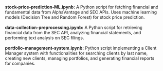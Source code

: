 **stock-price-prediction-ML.ipynb:** A Python script for fetching financial and fundamental data from AlphaVantage and SEC APIs. Uses machine learning models (Decision Tree and Random Forest) for stock price prediction.
<br><br>
**data-collection-preprocessing.ipynb:** A Python script for retrieving financial data from the SEC API, analyzing financial statements, and performing text analysis on SEC filings.
<br><br>
**portfolio-management-system.ipynb:** Python script implementing a Client Manager system with functionalities for searching clients by last name, creating new clients, managing portfolios, and generating financial reports for companies.
